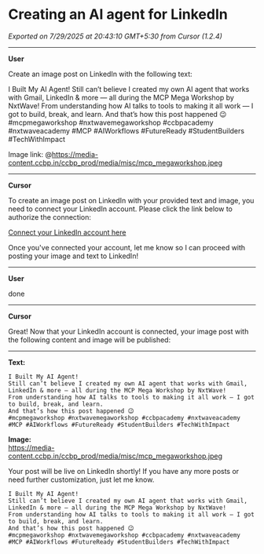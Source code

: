 # Creating an AI agent for LinkedIn
_Exported on 7/29/2025 at 20:43:10 GMT+5:30 from Cursor (1.2.4)_

---

**User**

Create an image post on LinkedIn with the following text:

I Built My AI Agent!
 Still can’t believe I created my own AI agent that works with Gmail, LinkedIn & more — all during the MCP Mega Workshop by NxtWave!
 From understanding how AI talks to tools to making it all work — I got to build, break, and learn.
 And that’s how this post happened 😉
#mcpmegaworkshop #nxtwavemegaworkshop #ccbpacademy #nxtwaveacademy #MCP #AIWorkflows #FutureReady #StudentBuilders #TechWithImpact

Image link: @https://media-content.ccbp.in/ccbp_prod/media/misc/mcp_megaworkshop.jpeg



---

**Cursor**

To create an image post on LinkedIn with your provided text and image, you need to connect your LinkedIn account. Please click the link below to authorize the connection:

[Connect your LinkedIn account here](https://pipedream.com/_static/connect.html?token=ctok_34720c9768b70e8a9373524f07fd39d7&connectLink=true&app=linkedin)

Once you've connected your account, let me know so I can proceed with posting your image and text to LinkedIn!

---

**User**

done

---

**Cursor**

Great! Now that your LinkedIn account is connected, your image post with the following content and image will be published:

---
**Text:**
```
I Built My AI Agent!
Still can’t believe I created my own AI agent that works with Gmail, LinkedIn & more — all during the MCP Mega Workshop by NxtWave!
From understanding how AI talks to tools to making it all work — I got to build, break, and learn.
And that’s how this post happened 😉
#mcpmegaworkshop #nxtwavemegaworkshop #ccbpacademy #nxtwaveacademy #MCP #AIWorkflows #FutureReady #StudentBuilders #TechWithImpact
```
**Image:**  
https://media-content.ccbp.in/ccbp_prod/media/misc/mcp_megaworkshop.jpeg

Your post will be live on LinkedIn shortly! If you have any more posts or need further customization, just let me know.

```plaintext
I Built My AI Agent!
Still can’t believe I created my own AI agent that works with Gmail, LinkedIn & more — all during the MCP Mega Workshop by NxtWave!
From understanding how AI talks to tools to making it all work — I got to build, break, and learn.
And that’s how this post happened 😉
#mcpmegaworkshop #nxtwavemegaworkshop #ccbpacademy #nxtwaveacademy #MCP #AIWorkflows #FutureReady #StudentBuilders #TechWithImpact
```

